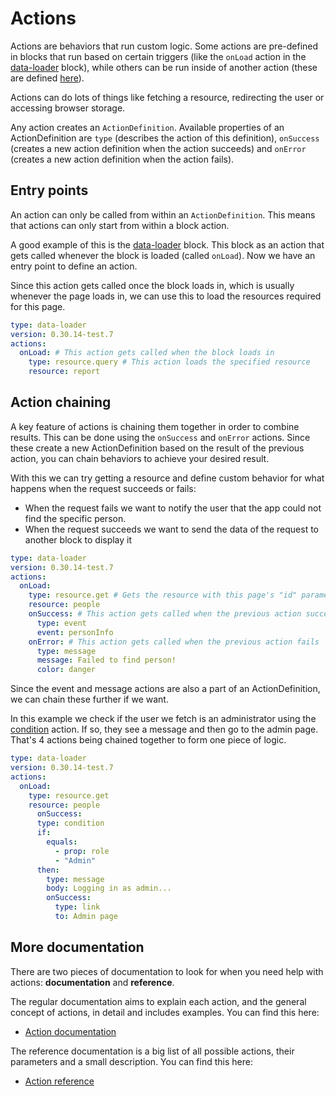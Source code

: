 # Actions

Actions are behaviors that run custom logic. Some actions are pre-defined in blocks that run based
on certain triggers (like the `onLoad` action in the [data-loader](/blocks/@appsemble/data-loader)
block), while others can be run inside of another action (these are defined
[here](/docs/reference/action)).

Actions can do lots of things like fetching a resource, redirecting the user or accessing browser
storage.

Any action creates an `ActionDefinition`. Available properties of an ActionDefinition are `type`
(describes the action of this definition), `onSuccess` (creates a new action definition when the
action succeeds) and `onError` (creates a new action definition when the action fails).

## Entry points

An action can only be called from within an `ActionDefinition`. This means that actions can only
start from within a block action.

A good example of this is the [data-loader](/blocks/@appsemble/data-loader) block. This block as an
action that gets called whenever the block is loaded (called `onLoad`). Now we have an entry point
to define an action.

Since this action gets called once the block loads in, which is usually whenever the page loads in,
we can use this to load the resources required for this page.

```yaml copy
type: data-loader
version: 0.30.14-test.7
actions:
  onLoad: # This action gets called when the block loads in
    type: resource.query # This action loads the specified resource
    resource: report
```

## Action chaining

A key feature of actions is chaining them together in order to combine results. This can be done
using the `onSuccess` and `onError` actions. Since these create a new ActionDefinition based on the
result of the previous action, you can chain behaviors to achieve your desired result.

With this we can try getting a resource and define custom behavior for what happens when the request
succeeds or fails:

- When the request fails we want to notify the user that the app could not find the specific person.
- When the request succeeds we want to send the data of the request to another block to display it

```yaml copy validate-block
type: data-loader
version: 0.30.14-test.7
actions:
  onLoad:
    type: resource.get # Gets the resource with this page's "id" parameter
    resource: people
    onSuccess: # This action gets called when the previous action succeeds
      type: event
      event: personInfo
    onError: # This action gets called when the previous action fails
      type: message
      message: Failed to find person!
      color: danger
```

Since the event and message actions are also a part of an ActionDefinition, we can chain these
further if we want.

In this example we check if the user we fetch is an administrator using the
[condition](/docs/actions/miscellaneous#condition) action. If so, they see a message and then go to
the admin page. That's 4 actions being chained together to form one piece of logic.

```yaml copy validate-block
type: data-loader
version: 0.30.14-test.7
actions:
  onLoad:
    type: resource.get
    resource: people
      onSuccess:
      type: condition
      if:
        equals:
          - prop: role
          - "Admin"
      then:
        type: message
        body: Logging in as admin...
        onSuccess:
          type: link
          to: Admin page
```

## More documentation

There are two pieces of documentation to look for when you need help with actions: **documentation**
and **reference**.

The regular documentation aims to explain each action, and the general concept of actions, in detail
and includes examples. You can find this here:

- [Action documentation](/docs/actions)

The reference documentation is a big list of all possible actions, their parameters and a small
description. You can find this here:

- [Action reference](/docs/reference/action)
